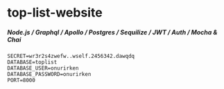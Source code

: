 # top-list-website

##### Node.js / Graphql / Apollo / Postgres / Sequilize / JWT / Auth / Mocha & Chai


````
SECRET=wr3r2s4zwefw..wself.2456342.dawqdq
DATABASE=toplist
DATABASE_USER=onurirken
DATABASE_PASSWORD=onurirken
PORT=8000
